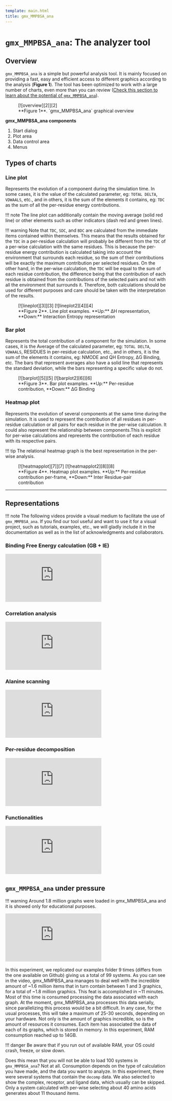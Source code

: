 ```yaml
---
template: main.html
title: gmx_MMPBSA_ana
---
```


# `gmx_MMPBSA_ana`: The analyzer tool

## Overview
`gmx_MMPBSA_ana` is a simple but powerful analysis tool. It is mainly focused on providing a fast, easy and efficient 
access to different graphics according to the analysis (**Figure 1**). The tool has been optimized to work with a 
large number of charts, even more than you can review ([Check this section to learn about the potential of 
`gmx_MMPBSA_ana`](#gmx_mmpbsa_ana-under-pressure)).


<figure markdown="1">
[![overview][2]][2]
  <figcaption markdown="1">
  **Figure 1**. `gmx_MMPBSA_ana` graphical overview
  </figcaption>
</figure>

[2]: assets/images/gmx_mmpbsa_ana_overview.png

**gmx_MMPBSA_ana components**

1. Start dialog
2. Plot area
3. Data control area
4. Menus

## Types of charts

### Line plot
Represents the evolution of a component during the simulation time. In some cases, it is the value of the calculated 
parameter, eg: `TOTAL DELTA`, `VDWAALS`, etc., and in others, it is the sum of the elements it contains, eg: `TDC` as 
the sum of all the per-residue energy contributions.

!!! note
    The line plot can additionally contain the moving average (solid red line) or other elements such as other 
    indicators (dash red and green lines).

!!! warning 
    Note that `TDC`, `SDC`, and `BDC` are calculated from the immediate items contained within themselves. This means that the 
    results obtained for the `TDC` in a per-residue calculation will probably be different from the `TDC` of a per-wise 
    calculation with the same residues. This is because the per-residue energy contribution is calculated taking 
    into account the environment that surrounds each residue, so the sum of their contributions will be exactly the 
    maximum contribution per selected residues. On the other hand, in the per-wise calculation, the `TDC` will be 
    equal to the sum of each residue contribution, the difference being that the contribution of each residue is 
    obtained from the contributions of the selected pairs and not with all the environment that surrounds it. Therefore, both 
    calculations should be used for different purposes and care should be taken with the interpretation of the results.

<figure markdown="1">
[![lineplot][3]][3]
[![lineplot2][4]][4]
  <figcaption markdown="1">
  **Figure 2**. Line plot examples. **Up:** ΔH representation, **Down:** Interaction Entropy representation
  </figcaption>
</figure>

[3]: assets/images/line_plot.png
[4]: assets/images/line_plot_ie.png

### Bar plot
Represents the total contribution of a component for the simulation. In some cases, it is the Average of the calculated 
parameter, eg: `TOTAL DELTA`, `VDWAALS`, RESIDUES in per-residue calculation, etc., and in others, it is the sum of the 
elements it contains, eg: NMODE and QH Entropy, ΔG Binding, etc. The bars that represent averages also have a solid 
line that represents the standard deviation, while the bars representing a specific value do not.

<figure markdown="1">
[![barplot][5]][5]
[![barplot2][6]][6]
  <figcaption markdown="1">
  **Figure 3**. Bar plot examples. **Up:** Per-residue contribution, **Down:** ΔG Binding
  </figcaption>
</figure>

[5]: assets/images/bar_plot.png
[6]: assets/images/bar_plot2.png

### Heatmap plot
Represents the evolution of several components at the same time during the simulation. It is used to represent the 
contribution of all residues in per-residue calculation or all pairs for each residue in the per-wise calculation. 
It could also represent the relationship between components.This is explicit for per-wise calculations and 
represents the contribution of each residue with its respective pairs.

!!! tip
The relational heatmap graph is the best representation in the per-wise analysis.

<figure markdown="1">
[![heatmapplot][7]][7]
[![heatmapplot2][8]][8]
  <figcaption markdown="1">
  **Figure 4**. Heatmap plot examples. **Up:** Per-residue contribution per-frame, **Down:** Inter Residue-pair 
contribution
  </figcaption>
</figure>

[7]: assets/images/heatmap_plot.png
[8]: assets/images/heatmap_plot2.png

---------------------------------------

## Representations

!!! note
    The following videos provide a visual medium to facilitate the use of `gmx_MMPBSA_ana`. If you find our tool 
    useful and want to use it for a visual project, such as tutorials, examples, etc., we will gladly include it 
    in the documentation as well as in the list of acknowledgments and collaborators.

### Binding Free Energy calculation (GB + IE) 

<div class="embed-container">
    <iframe src="https://www.youtube.com/embed/k1aLlBhnkxo" frameborder="0" allowfullscreen></iframe>
</div>

### Correlation analysis

<div class="embed-container">
    <iframe src="https://www.youtube.com/embed/0xiphzA1O0w" frameborder="0" allowfullscreen></iframe>
</div>

### Alanine scanning

<div class="embed-container">
    <iframe src="https://www.youtube.com/embed/_r13tcmY038" frameborder="0" allowfullscreen></iframe>
</div>

### Per-residue decomposition

<div class="embed-container">
    <iframe src="https://www.youtube.com/embed/Ww7juWeWQQ8" frameborder="0" allowfullscreen></iframe>
</div>

### Functionalities

<div class="embed-container">
    <iframe src="https://www.youtube.com/embed/PgDnG8UgRWw" frameborder="0" allowfullscreen></iframe>
</div>

## `gmx_MMPBSA_ana` under pressure

!!! warning
    Around 1.8 million graphs were loaded in gmx_MMPBSA_ana and it is showed only for educational purposes.

<div class="embed-container">
    <iframe src="https://www.youtube.com/embed/xRIi3LtB7wU" frameborder="0" allowfullscreen></iframe>
</div>

In this experiment, we replicated our examples folder 9 times (differs from the one available on Github) giving us a 
total of 99 systems. As you can see in the video, gmx_MMPBSA_ana manages to deal well with the incredible amount of ~1.6 
million items that in turn contain between 1 and 3 graphics, for a total of ~1.8 million graphics. This feat is 
accomplished in ~11 minutes. Most of this time is consumed processing the data associated with each graph. At the 
moment, gmx_MMPBSA_ana processes this data serially, since parallelizing this process would be a bit difficult. In 
any case, for the usual processes, this will take a maximum of 25-30 seconds, depending on your hardware. Not only 
is the amount of graphics incredible, so is the amount of resources it consumes. Each item has associated the data 
of each of its graphs, which is stored in memory. In this experiment, RAM consumption reached up to 14GB.

!!! danger
    Be aware that if you run out of available RAM, your OS could crash, freeze, or slow down.

Does this mean that you will not be able to load 100 systems in `gmx_MMPBSA_ana`?
Not at all. Consumption depends on the type of calculation you have made, and the data you want to analyze. In this
experiment, there were several systems that contain the `decomp` data. We also selected to show the complex, receptor, and 
ligand data, which usually can be skipped. Only a system calculated with per-wise selecting about 40 amino acids 
generates about 11 thousand items.

